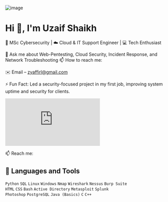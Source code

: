 ![image](https://github.com/user-attachments/assets/8cdcbe4b-7e76-4272-84b0-49fe93426197)

# Hi 👋, I'm Uzaif Shaikh

🔐 MSc Cybersecurity | ☁️ Cloud & IT Support Engineer | 💻 Tech Enthusiast


💬 Ask me about Web-Pentesting, Cloud Security, Incident Response, and Network Troubleshooting
📫 How to reach me: 

✉️ Email – zyaffirl@gmail.com

⚡ Fun Fact:
Led a security-focused project in my first job, improving system uptime and security for clients.  
<iframe src="https://tryhackme.com/api/v2/badges/public-profile?userPublicId=3731647" style='border:none;'></iframe>



📫 Reach me:


## 🧰 Languages and Tools
`Python` `SQL` `Linux` `Windows` `Nmap` `Wireshark` `Nessus` `Burp Suite`  
`HTML` `CSS` `Bash` `Active Directory` `Metasploit` `Splunk`  
`Photoshop` `PostgreSQL` `Java (Basics)` `C` `C++`
 
